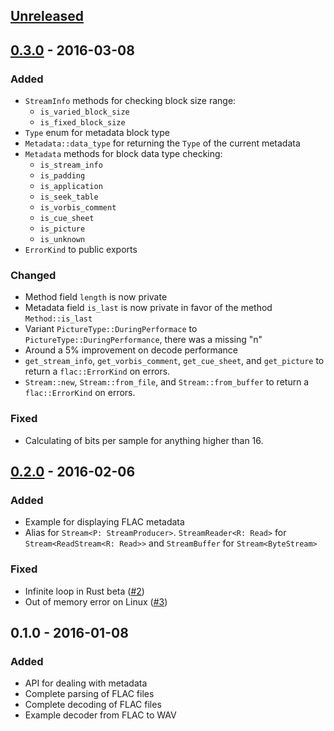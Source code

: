 ## [Unreleased]

## [0.3.0] - 2016-03-08

### Added

* `StreamInfo` methods for checking block size range:
  - `is_varied_block_size`
  - `is_fixed_block_size`
* `Type` enum for metadata block type
* `Metadata::data_type` for returning the `Type` of the current metadata
* `Metadata` methods for block data type checking:
  - `is_stream_info`
  - `is_padding`
  - `is_application`
  - `is_seek_table`
  - `is_vorbis_comment`
  - `is_cue_sheet`
  - `is_picture`
  - `is_unknown`
* `ErrorKind` to public exports

### Changed

* Method field `length` is now private
* Metadata field `is_last` is now private in favor of the method
  `Method::is_last`
* Variant `PictureType::DuringPerformace` to
  `PictureType::DuringPerformance`, there was a missing "n"
* Around a 5% improvement on decode performance
* `get_stream_info`, `get_vorbis_comment`, `get_cue_sheet`, and
  `get_picture` to return a `flac::ErrorKind` on errors.
* `Stream::new`, `Stream::from_file`, and `Stream::from_buffer` to
  return a `flac::ErrorKind` on errors.

### Fixed

* Calculating of bits per sample for anything higher than 16.

## [0.2.0] - 2016-02-06

### Added

* Example for displaying FLAC metadata
* Alias for `Stream<P: StreamProducer>`. `StreamReader<R: Read>` for
  `Stream<ReadStream<R: Read>>` and `StreamBuffer` for
  `Stream<ByteStream>`

### Fixed

* Infinite loop in Rust beta
  ([#2](https://github.com/sourrust/flac/issues/2))
* Out of memory error on Linux
  ([#3](https://github.com/sourrust/flac/issues/3))

## 0.1.0 - 2016-01-08

### Added

* API for dealing with metadata
* Complete parsing of FLAC files
* Complete decoding of FLAC files
* Example decoder from FLAC to WAV

[Unreleased]: https://github.com/sourrust/flac/compare/v0.3.0...HEAD
[0.2.0]: https://github.com/sourrust/flac/compare/v0.1.0...v0.2.0
[0.3.0]: https://github.com/sourrust/flac/compare/v0.2.0...v0.3.0

